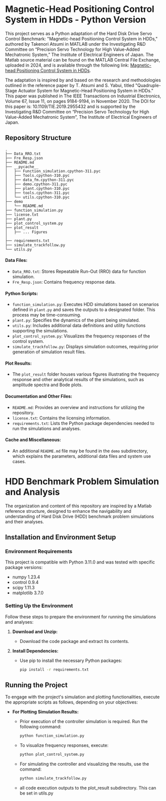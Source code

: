 # Magnetic-Head Positioning Control System in HDDs - Python Version

This project serves as a Python adaptation of the Hard Disk Drive Servo Control Benchmark: "Magnetic-head Positioning Control System in HDDs," authored by Takenori Atsumi in MATLAB under the Investigating R&D Committee on “Precision Servo Technology for High Value-Added Mechatronic System,” The Institute of Electrical Engineers of Japan.  The Matlab source material can be found on the MATLAB Central File Exchange, uploaded in 2024, and is available through the following link: [Magnetic-head Positioning Control System in HDDs](https://www.mathworks.com/matlabcentral/fileexchange/111515-magnetic-head-positioning-control-system-in-hdds).

The adaptation is inspired by and based on the research and methodologies outlined in the reference paper by T. Atsumi and S. Yabui, titled "Quadruple-Stage Actuator System for Magnetic-Head Positioning System in HDDs." This paper was published in The IEEE Transactions on Industrial Electronics, Volume 67, Issue 11, on pages 9184-9194, in November 2020. The DOI for this paper is: 10.1109/TIE.2019.2955432 and is supported by the Investigating R&D Committee on “Precision Servo Technology for High Value-Added Mechatronic System”, The Institute of Electrical Engineers of Japan.



## Repository Structure 

    .
    ├── Data_RRO.txt
    ├── Fre_Resp.json
    ├── README.md
    ├── __pycache__
    │   ├── Function_simulation.cpython-311.pyc
    │   ├── Tools.cpython-310.pyc
    │   ├── data_fm.cpython-311.pyc
    │   ├── demo.cpython-311.pyc
    │   ├── plant.cpython-310.pyc
    │   ├── tools.cpython-311.pyc
    │   └── utils.cpython-310.pyc
    ├── demo
    │   └── README.md
    ├── function_simulation.py
    ├── license.txt
    ├── plant.py
    ├── plot_control_system.py
    ├── plot_result
    │   ├── ... Figures
    │ 
    ├── requirements.txt
    ├── simulate_trackfollow.py
    └── utils.py

#### Data Files:
- `Data_RRO.txt`: Stores Repeatable Run-Out (RRO) data for function simulation.
- `Fre_Resp.json`: Contains frequency response data.

#### Python Scripts:
- `function_simulation.py`: Executes HDD simulations based on scenarios defined in `plant.py` and saves the outputs to a designated folder. This process may be time-consuming.
- `plant.py`: Specifies the dynamics of the plant being simulated.
- `utils.py`: Includes additional data definitions and utility functions supporting the simulations.
- `plot_control_system.py`: Visualizes the frequency responses of the control system.
- `simulate_trackfollow.py`: Displays simulation outcomes, requiring prior generation of simulation result files.

#### Plot Results:
- The `plot_result` folder houses various figures illustrating the frequency response and other analytical results of the simulations, such as amplitude spectra and Bode plots.

#### Documentation and Other Files:
- `README.md`: Provides an overview and instructions for utilizing the repository.
- `license.txt`: Contains the licensing information.
- `requirements.txt`: Lists the Python package dependencies needed to run the simulations and analyses.

#### Cache and Miscellaneous:
- An additional `README.md` file may be found in the `demo` subdirectory, which explains the parameters, additional data files and system use cases.

# HDD Benchmark Problem Simulation and Analysis

The organization and content of this repository are inspired by a Matlab reference structure, designed to enhance the navigability and understanding of Hard Disk Drive (HDD) benchmark problem simulations and their analyses.

## Installation and Environment Setup

### Environment Requirements
This project is compatible with Python 3.11.0 and was tested with specific package versions:

- numpy 1.23.4
- control 0.9.4
- scipy 1.11.3
- matplotlib 3.7.0

### Setting Up the Environment

Follow these steps to prepare the environment for running the simulations and analyses:

1. **Download and Unzip:**
   - Download the code package and extract its contents.

2. **Install Dependencies:**
   - Use pip to install the necessary Python packages:
     ```bash
     pip install -r requirements.txt
     ```

## Running the Project

To engage with the project's simulation and plotting functionalities, execute the appropriate scripts as follows, depending on your objectives:

- **For Plotting Simulation Results:**
  - Prior execution of the controller simulation is required. Run the following command:
    ```bash
    python function_simulation.py
    ```

  - To visualize frequency responses, execute:
    ```bash
    python plot_control_system.py
    ```

  - For simulating the controller and visualizing the results, use the command:
    ```bash
    python simulate_trackfollow.py
    ```

  - all code execution outputs to the plot_result subdirectory. This can be set in utils.py
